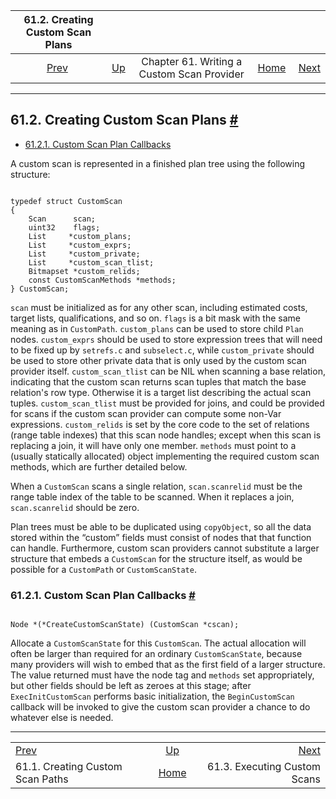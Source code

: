 <!--?xml version="1.0" encoding="UTF-8" standalone="no"?-->

|                  61.2. Creating Custom Scan Plans                 |                                                                     |                                            |                                                       |                                                                    |
| :---------------------------------------------------------------: | :------------------------------------------------------------------ | :----------------------------------------: | ----------------------------------------------------: | -----------------------------------------------------------------: |
| [Prev](custom-scan-path.html "61.1. Creating Custom Scan Paths")  | [Up](custom-scan.html "Chapter 61. Writing a Custom Scan Provider") | Chapter 61. Writing a Custom Scan Provider | [Home](index.html "PostgreSQL 17devel Documentation") |  [Next](custom-scan-execution.html "61.3. Executing Custom Scans") |

***

## 61.2. Creating Custom Scan Plans [#](#CUSTOM-SCAN-PLAN)

* [61.2.1. Custom Scan Plan Callbacks](custom-scan-plan.html#CUSTOM-SCAN-PLAN-CALLBACKS)

A custom scan is represented in a finished plan tree using the following structure:

```

typedef struct CustomScan
{
    Scan      scan;
    uint32    flags;
    List     *custom_plans;
    List     *custom_exprs;
    List     *custom_private;
    List     *custom_scan_tlist;
    Bitmapset *custom_relids;
    const CustomScanMethods *methods;
} CustomScan;
```

`scan` must be initialized as for any other scan, including estimated costs, target lists, qualifications, and so on. `flags` is a bit mask with the same meaning as in `CustomPath`. `custom_plans` can be used to store child `Plan` nodes. `custom_exprs` should be used to store expression trees that will need to be fixed up by `setrefs.c` and `subselect.c`, while `custom_private` should be used to store other private data that is only used by the custom scan provider itself. `custom_scan_tlist` can be NIL when scanning a base relation, indicating that the custom scan returns scan tuples that match the base relation's row type. Otherwise it is a target list describing the actual scan tuples. `custom_scan_tlist` must be provided for joins, and could be provided for scans if the custom scan provider can compute some non-Var expressions. `custom_relids` is set by the core code to the set of relations (range table indexes) that this scan node handles; except when this scan is replacing a join, it will have only one member. `methods` must point to a (usually statically allocated) object implementing the required custom scan methods, which are further detailed below.

When a `CustomScan` scans a single relation, `scan.scanrelid` must be the range table index of the table to be scanned. When it replaces a join, `scan.scanrelid` should be zero.

Plan trees must be able to be duplicated using `copyObject`, so all the data stored within the “custom” fields must consist of nodes that that function can handle. Furthermore, custom scan providers cannot substitute a larger structure that embeds a `CustomScan` for the structure itself, as would be possible for a `CustomPath` or `CustomScanState`.

### 61.2.1. Custom Scan Plan Callbacks [#](#CUSTOM-SCAN-PLAN-CALLBACKS)

```

Node *(*CreateCustomScanState) (CustomScan *cscan);
```

Allocate a `CustomScanState` for this `CustomScan`. The actual allocation will often be larger than required for an ordinary `CustomScanState`, because many providers will wish to embed that as the first field of a larger structure. The value returned must have the node tag and `methods` set appropriately, but other fields should be left as zeroes at this stage; after `ExecInitCustomScan` performs basic initialization, the `BeginCustomScan` callback will be invoked to give the custom scan provider a chance to do whatever else is needed.

***

|                                                                   |                                                                     |                                                                    |
| :---------------------------------------------------------------- | :-----------------------------------------------------------------: | -----------------------------------------------------------------: |
| [Prev](custom-scan-path.html "61.1. Creating Custom Scan Paths")  | [Up](custom-scan.html "Chapter 61. Writing a Custom Scan Provider") |  [Next](custom-scan-execution.html "61.3. Executing Custom Scans") |
| 61.1. Creating Custom Scan Paths                                  |        [Home](index.html "PostgreSQL 17devel Documentation")        |                                       61.3. Executing Custom Scans |
